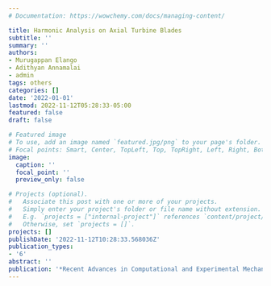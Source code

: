 ```yaml
---
# Documentation: https://wowchemy.com/docs/managing-content/

title: Harmonic Analysis on Axial Turbine Blades
subtitle: ''
summary: ''
authors:
- Murugappan Elango
- Adithyan Annamalai
- admin
tags: others
categories: []
date: '2022-01-01'
lastmod: 2022-11-12T05:28:33-05:00
featured: false
draft: false

# Featured image
# To use, add an image named `featured.jpg/png` to your page's folder.
# Focal points: Smart, Center, TopLeft, Top, TopRight, Left, Right, BottomLeft, Bottom, BottomRight.
image:
  caption: ''
  focal_point: ''
  preview_only: false

# Projects (optional).
#   Associate this post with one or more of your projects.
#   Simply enter your project's folder or file name without extension.
#   E.g. `projects = ["internal-project"]` references `content/project/deep-learning/index.md`.
#   Otherwise, set `projects = []`.
projects: []
publishDate: '2022-11-12T10:28:33.568036Z'
publication_types:
- '6'
abstract: ''
publication: '*Recent Advances in Computational and Experimental Mechanics, Vol—I*'
---
```

